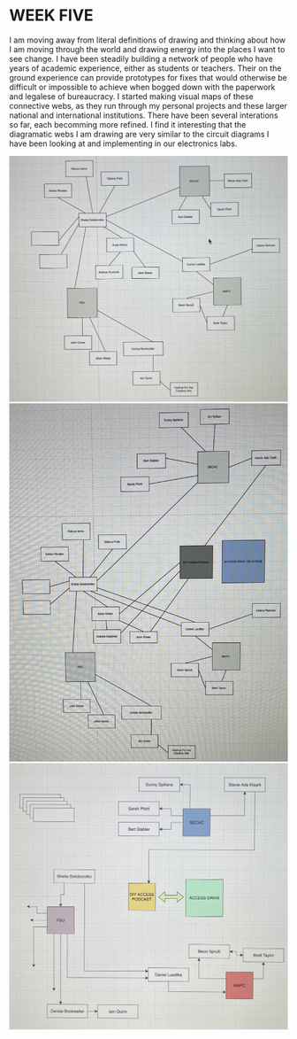 # WEEK FIVE

I am moving away from literal definitions of drawing and thinking about how I am moving through the world and drawing energy into the places I want to see change. I have been steadily building a network of people who have years of academic experience, either as students or teachers. Their on the ground experience can provide prototypes for fixes that would otherwise be difficult or impossible to achieve when bogged down with the paperwork and legalese of bureaucracy. I started making visual maps of these connective webs, as they run through my personal projects and these larger national and international institutions. There have been several interations so far, each becomming more refined. I find it interesting that the diagramatic webs I am drawing are very similar to the circuit diagrams I have been looking at and implementing in our electronics labs.  

![alt text](images/firstmap.jpeg)  
![alt text](images/secondmap.jpeg)  
![alt text](images/moreorganizedmap.jpeg)  
